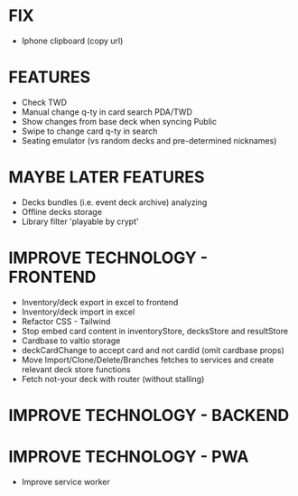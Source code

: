 # FIX
- Iphone clipboard (copy url)

# FEATURES
- Check TWD
- Manual change q-ty in card search PDA/TWD
- Show changes from base deck when syncing Public
- Swipe to change card q-ty in search
- Seating emulator (vs random decks and pre-determined nicknames)

# MAYBE LATER FEATURES
- Decks bundles (i.e. event deck archive) analyzing
- Offline decks storage
- Library filter 'playable by crypt'

# IMPROVE TECHNOLOGY - FRONTEND
- Inventory/deck export in excel to frontend
- Inventory/deck import in excel
- Refactor CSS - Tailwind
- Stop embed card content in inventoryStore, decksStore and resultStore
- Cardbase to valtio storage
- deckCardChange to accept card and not cardid (omit cardbase props)
- Move Import/Clone/Delete/Branches fetches to services and create relevant deck store functions
- Fetch not-your deck with router (without stalling)

# IMPROVE TECHNOLOGY - BACKEND

# IMPROVE TECHNOLOGY - PWA
- Improve service worker
